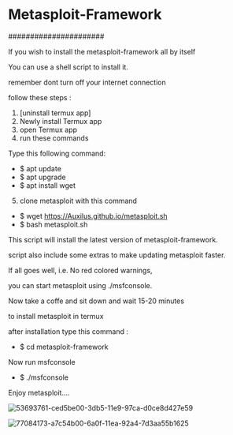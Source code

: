 # Metasploit-Framework
######################

If you wish to install the metasploit-framework all by itself  

You can use a shell script to install it.  

remember dont turn off your internet connection  

follow these steps :  
1. [uninstall termux app]  
2. Newly install Termux app  
3. open Termux app  
4. run these commands  
 
Type this following command:
* $ apt update  
* $ apt upgrade  
* $ apt install wget  

5. clone metasploit with this command   
* $ wget https://Auxilus.github.io/metasploit.sh  
* $ bash metasploit.sh  

This script will install the latest version of metasploit-framework.  

script also include some extras to make updating metasploit faster.  

If all goes well, i.e. No red colored warnings,  

you can start metasploit using ./msfconsole.  

Now take a coffe and sit down and wait 15-20 minutes   

to install metasploit in termux  

after installation type this command :  

* $ cd metasploit-framework  

Now run msfconsole   
* $ ./msfconsole  

Enjoy metasploit....

![53693761-ced5be00-3db5-11e9-97ca-d0ce8d427e59](https://user-images.githubusercontent.com/75029023/111858663-95a92000-8975-11eb-8953-6a09408f0566.png)

![77084173-a7c54b00-6a0f-11ea-92a4-7d3aa55b1625](https://user-images.githubusercontent.com/75029023/111858697-d1dc8080-8975-11eb-8748-482d5d2d1157.jpg)

